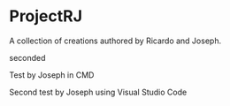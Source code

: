 # ProjectRJ
A collection of creations authored by Ricardo and Joseph.

seconded

Test by Joseph in CMD

Second test by Joseph using Visual Studio Code